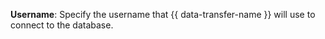 **Username**: Specify the username that {{ data-transfer-name }} will use to connect to the database.
